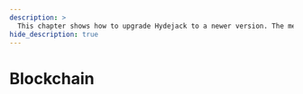 ```yaml
---
description: >
  This chapter shows how to upgrade Hydejack to a newer version. The method depends on how you've installed Hydejack.
hide_description: true
---
```


# Blockchain